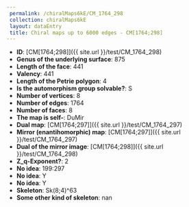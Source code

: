 ```yaml
--- 
 permalink: /chiralMaps6kE/CM_1764_298 
 collection: chiralMaps6kE
 layout: dataEntry
 title: Chiral maps up to 6000 edges - CM[1764;298]
---
```


- **ID**: [CM[1764;298]]({{ site.url }}/test/CM_1764_298)
- **Genus of the underlying surface**: 875
- **Length of the face**: 441
- **Valency**: 441
- **Length of the Petrie polygon**: 4
- **Is the automorphism group solvable?**: S
- **Number of vertices**: 8
- **Number of edges**: 1764
- **Number of faces**: 8
- **The map is self-**: DuMir
- **Dual map**: [CM[1764;297]]({{ site.url }}/test/CM_1764_297)
- **Mirror (enantihomorphic) map**: [CM[1764;297]]({{ site.url }}/test/CM_1764_297)
- **Dual of the mirror image**: [CM[1764;298]]({{ site.url }}/test/CM_1764_298)
- **Z_q-Exponent?**: 2
- **No idea**:  199:297
- **No idea**: Y
- **No idea**: Y
- **Skeleton**: Sk(8;4)^63
- **Some other kind of skeleton**: nan
